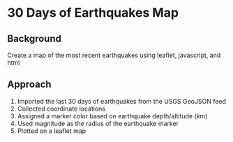 # 30 Days of Earthquakes Map

## Background

Create a map of the most recent earthquakes using leaflet, javascript, and html



## Approach

1.  Imported the last 30 days of earthquakes from the USGS GeoJSON feed
2.  Collected coordinate locations
3. Assigned a marker color based on earthquake depth/altitude (km)
4. Used magnitude as the radius of the earthquake marker
5. Plotted on a leaflet map

